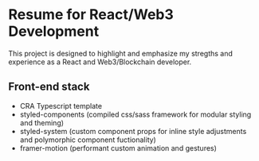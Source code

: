 # Resume for React/Web3 Development

This project is designed to highlight and emphasize my stregths and experience as a React and Web3/Blockchain developer. 

## Front-end stack

- CRA Typescript template
- styled-components (compiled css/sass framework for modular styling and theming)
- styled-system (custom component props for inline style adjustments and polymorphic component fuctionality)
- framer-motion (performant custom animation and gestures)
